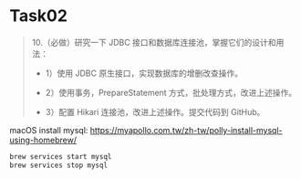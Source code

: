 # Task02
> 10.（必做）研究一下 JDBC 接口和数据库连接池，掌握它们的设计和用法：
>
>- 1）使用 JDBC 原生接口，实现数据库的增删改查操作。
>
>- 2）使用事务，PrepareStatement 方式，批处理方式，改进上述操作。
>
>- 3）配置 Hikari 连接池，改进上述操作。提交代码到 GitHub。
 
macOS install mysql: https://myapollo.com.tw/zh-tw/polly-install-mysql-using-homebrew/

```bash
brew services start mysql
brew services stop mysql
```

